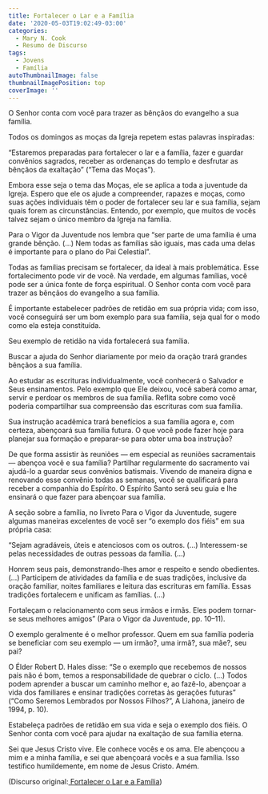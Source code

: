 ```yaml
---
title: Fortalecer o Lar e a Família
date: '2020-05-03T19:02:49-03:00'
categories:
  - Mary N. Cook
  - Resumo de Discurso
tags:
  - Jovens
  - Família
autoThumbnailImage: false
thumbnailImagePosition: top
coverImage: ''
---
```

O Senhor conta com você para trazer as bênçãos do evangelho a sua família.

Todos os domingos as moças da Igreja repetem estas palavras inspiradas:

“Estaremos preparadas para fortalecer o lar e a família, fazer e guardar convênios sagrados, receber as ordenanças do templo e desfrutar as bênçãos da exaltação” (“Tema das Moças”).

Embora esse seja o tema das Moças, ele se aplica a toda a juventude da Igreja. Espero que ele os ajude a compreender, rapazes e moças, como suas ações individuais têm o poder de fortalecer seu lar e sua família, sejam quais forem as circunstâncias. Entendo, por exemplo, que muitos de vocês talvez sejam o único membro da Igreja na família.

Para o Vigor da Juventude nos lembra que “ser parte de uma família é uma grande bênção. (…) Nem todas as famílias são iguais, mas cada uma delas é importante para o plano do Pai Celestial”.

Todas as famílias precisam se fortalecer, da ideal à mais problemática. Esse fortalecimento pode vir de você. Na verdade, em algumas famílias, você pode ser a única fonte de força espiritual. O Senhor conta com você para trazer as bênçãos do evangelho a sua família.

É importante estabelecer padrões de retidão em sua própria vida; com isso, você conseguirá ser um bom exemplo para sua família, seja qual for o modo como ela esteja constituída.

Seu exemplo de retidão na vida fortalecerá sua família.

Buscar a ajuda do Senhor diariamente por meio da oração trará grandes bênçãos a sua família. 

Ao estudar as escrituras individualmente, você conhecerá o Salvador e Seus ensinamentos. Pelo exemplo que Ele deixou, você saberá como amar, servir e perdoar os membros de sua família. Reflita sobre como você poderia compartilhar sua compreensão das escrituras com sua família.

Sua instrução acadêmica trará benefícios a sua família agora e, com certeza, abençoará sua família futura. O que você pode fazer hoje para planejar sua formação e preparar-se para obter uma boa instrução?

De que forma assistir às reuniões ﻿— em especial as reuniões sacramentais ﻿— abençoa você e sua família? Partilhar regularmente do sacramento vai ajudá-lo a guardar seus convênios batismais. Vivendo de maneira digna e renovando esse convênio todas as semanas, você se qualificará para receber a companhia do Espírito. O Espírito Santo será seu guia e lhe ensinará o que fazer para abençoar sua família.

A seção sobre a família, no livreto Para o Vigor da Juventude, sugere algumas maneiras excelentes de você ser “o exemplo dos fiéis” em sua própria casa:

“Sejam agradáveis, úteis e atenciosos com os outros. (…) Interessem-se pelas necessidades de outras pessoas da família. (…)

Honrem seus pais, demonstrando-lhes amor e respeito e sendo obedientes. (…) Participem de atividades da família e de suas tradições, inclusive da oração familiar, noites familiares e leitura das escrituras em família. Essas tradições fortalecem e unificam as famílias. (…)

Fortaleçam o relacionamento com seus irmãos e irmãs. Eles podem tornar-se seus melhores amigos” (Para o Vigor da Juventude, pp. 10–11).

O exemplo geralmente é o melhor professor. Quem em sua família poderia se beneficiar com seu exemplo ﻿— um irmão?, uma irmã?, sua mãe?, seu pai?

O Élder Robert D. Hales disse: “Se o exemplo que recebemos de nossos pais não é bom, temos a responsabilidade de quebrar o ciclo. (…) Todos podem aprender a buscar um caminho melhor e, ao fazê-lo, abençoar a vida dos familiares e ensinar tradições corretas às gerações futuras” (“Como Seremos Lembrados por Nossos Filhos?”, A Liahona, janeiro de 1994, p. 10).

Estabeleça padrões de retidão em sua vida e seja o exemplo dos fiéis. O Senhor conta com você para ajudar na exaltação de sua família eterna.

Sei que Jesus Cristo vive. Ele conhece vocês e os ama. Ele abençoou a mim e a minha família, e sei que abençoará vocês e a sua família. Isso testifico humildemente, em nome de Jesus Cristo. Amém.



(Discurso original:[ Fortalecer o Lar e a Família](https://www.churchofjesuschrist.org/study/general-conference/2007/10/strengthen-home-and-family?lang=por))
